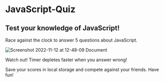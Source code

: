 # JavaScript-Quiz

## Test your knowledge of JavaScript!

Race against the clock to answer 5 questions about JavaScript. 

![Screenshot 2022-11-12 at 12-48-09 Document](https://user-images.githubusercontent.com/113010022/201494044-30220add-01dd-408f-81cc-8887e891b22d.png)

Watch out! Timer depletes faster when you answer wrong!

Save your scores in local storage and compete against your friends. Have fun!
